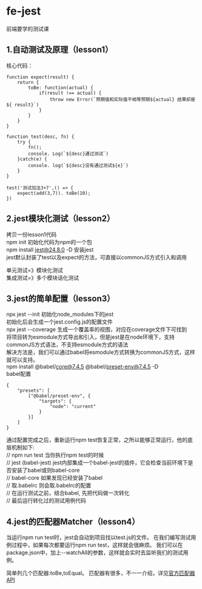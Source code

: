# fe-jest
前端要学的测试课

## 1.自动测试及原理（lesson1）
核心代码：

```
function expect(result) {
    return {
        toBe: function(actual) {
            if(result !== actual) {
                throw new Error(`预期值和实际值不相等预期${actual} 结果却是${ result}`)
            }
        }
    }
}

function test(desc, fn) {
    try {
        fn();
        console. Log(`${desc}通过测试`)
    }catch(e) {
        console. log(`${desc}没有通过测试${e}`)
    }
}

test('测试加法3+7',() => {
    expect(add(3,7)). toBe(10);
})

```

## 2.jest模块化测试（lesson2）
拷贝一份lesson1代码    
npm init 初始化代码为npm的一个包   
npm install jest@24.8.0 -D 安装jest  
jest默认封装了test以及expect的方法，可直接以commonJS方式引入和调用

单元测试=》模块化测试  
集成测试=》多个模块话化测试


## 3.jest的简单配置（lesson3）
npx jest --init  初始化node_modules下的jest  
初始化后会生成一个jest.config.js的配置文件  
npx jest --coverage 生成一个覆盖率的视图，对应在coverage文件下可找到  
将项目转为esmodule方式导出和引入，但是jest是在node环境下，支持commonJS方式语法，不支持esmodule方式的语法  
解决方法是，我们可以通过babel将esmodule方式转换为commonJS方式，这样就可以支持。  
npm install @babel/core@7.4.5 @babel/preset-env@7.4.5 -D  
babel配置
```
{
    "presets": [
        ["@babel/preset-env", {
            "targets": {
                "node": "current"
            }
        }]
    ]
}
```
通过配置完成之后，重新运行npm test恢复正常，之所以能够正常运行，他的底层机制如下:  
// npm run test         当你执行npm test的时候  
// jest (babel-jest)    jest内部集成一个babel-jest的插件，它会检查当前环境下是否安装了babel或则babel-core  
// babel-core           如果发现已经安装了babel  
// 取.babelrc           则会取.babelrc的配置  
// 在运行测试之前，结合babel, 先把代码做一次转化  
// 最后运行转化过的测试用例代码  


## 4.jest的匹配器Matcher（lesson4）
当运行npm run test时，jest会自动到项目找以test.js的文件。
在我们编写测试用例过程中，如果每次都要运行npm run test，这样就会很麻烦。
我们可以在package.json中，加上--watchAll的参数，这样就会实时去监听我们的测试用例。

简单列几个匹配器:toBe,toEqual。
匹配器有很多，不一一介绍，详见[官方匹配器API](https://jestjs.io/docs/zh-Hans/expect)